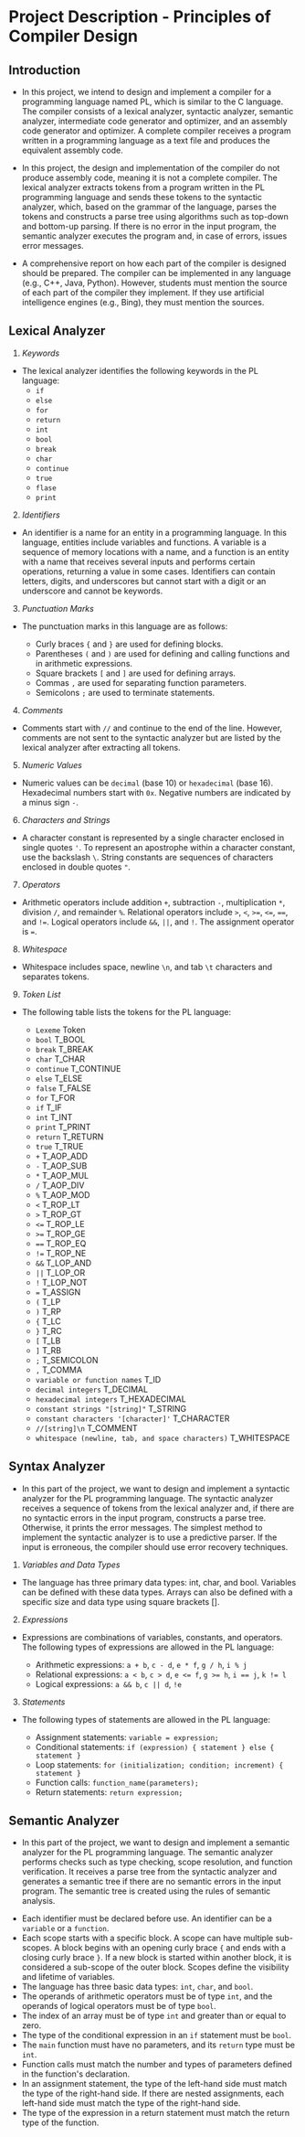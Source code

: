# Project Description - Principles of Compiler Design
## Introduction
- In this project, we intend to design and implement a compiler for a programming language named PL, which is similar to the C language. The compiler consists of a lexical analyzer, syntactic analyzer, semantic analyzer, intermediate code generator and optimizer, and an assembly code generator and optimizer. A complete compiler receives a program written in a programming language as a text file and produces the equivalent assembly code.

- In this project, the design and implementation of the compiler do not produce assembly code, meaning it is not a complete compiler. The lexical analyzer extracts tokens from a program written in the PL programming language and sends these tokens to the syntactic analyzer, which, based on the grammar of the language, parses the tokens and constructs a parse tree using algorithms such as top-down and bottom-up parsing. If there is no error in the input program, the semantic analyzer executes the program and, in case of errors, issues error messages.

- A comprehensive report on how each part of the compiler is designed should be prepared. The compiler can be implemented in any language (e.g., C++, Java, Python). However, students must mention the source of each part of the compiler they implement. If they use artificial intelligence engines (e.g., Bing), they must mention the sources.

## Lexical Analyzer
1. *Keywords*
- The lexical analyzer identifies the following keywords in the PL language:
    * `if`
    * `else`
    * `for`
    * `return`
    * `int`
    * `bool`
    * `break`
    * `char`
    * `continue`
    * `true`
    * `flase`
    * `print`

2. *Identifiers*
- An identifier is a name for an entity in a programming language. In this language, entities include variables and functions. A variable is a sequence of memory locations with a name, and a function is an entity with a name that receives several inputs and performs certain operations, returning a value in some cases. Identifiers can contain letters, digits, and underscores but cannot start with a digit or an underscore and cannot be keywords.

3. *Punctuation Marks*
- The punctuation marks in this language are as follows:

    * Curly braces `{` and `}` are used for defining blocks.
    * Parentheses `(` and `)` are used for defining and calling functions and in arithmetic expressions.
    * Square brackets `[` and `]` are used for defining arrays.
    * Commas `,` are used for separating function parameters.
    * Semicolons `;` are used to terminate statements.

4. *Comments*
- Comments start with `//` and continue to the end of the line. However, comments are not sent to the syntactic analyzer but are listed by the lexical analyzer after extracting all tokens.

5. *Numeric Values*
- Numeric values can be `decimal` (base 10) or `hexadecimal` (base 16). Hexadecimal numbers start with `0x`. Negative numbers are indicated by a minus sign `-`.

6. *Characters and Strings*
- A character constant is represented by a single character enclosed in single quotes `'`. To represent an apostrophe within a character constant, use the backslash `\`. String constants are sequences of characters enclosed in double quotes `"`.

7. *Operators*
- Arithmetic operators include addition `+`, subtraction `-`, multiplication `*`, division `/`, and remainder `%`. Relational operators include `>`, `<`, `>=`, `<=`, `==`, and `!=`. Logical operators include `&&`, `||`, and `!`. The assignment operator is `=`.

8. *Whitespace*
- Whitespace includes space, newline `\n`, and tab `\t` characters and separates tokens.

9. *Token List*
- The following table lists the tokens for the PL language:

    * `Lexeme`         Token
    * `bool`           T_BOOL
    * `break`          T_BREAK
    * `char`           T_CHAR
    * `continue`       T_CONTINUE
    * `else`           T_ELSE
    * `false`          T_FALSE
    * `for`            T_FOR
    * `if`             T_IF
    * `int`            T_INT
    * `print`          T_PRINT
    * `return`         T_RETURN
    * `true`           T_TRUE
    * `+`              T_AOP_ADD
    * `-`              T_AOP_SUB
    * `*`              T_AOP_MUL
    * `/`              T_AOP_DIV
    * `%`              T_AOP_MOD
    * `<`              T_ROP_LT
    * `>`              T_ROP_GT
    * `<=`             T_ROP_LE
    * `>=`             T_ROP_GE
    * `==`             T_ROP_EQ
    * `!=`             T_ROP_NE
    * `&&`            T_LOP_AND
    * `||`             T_LOP_OR
    * `!`              T_LOP_NOT
    * `=`              T_ASSIGN
    * `(`              T_LP
    * `)`              T_RP
    * `{`              T_LC
    * `}`              T_RC
    * `[`              T_LB
    * `]`              T_RB
    * `;`              T_SEMICOLON
    * `,`              T_COMMA
    * `variable or function names` T_ID
    * `decimal integers` T_DECIMAL
    * `hexadecimal integers` T_HEXADECIMAL
    * `constant strings "[string]"` T_STRING
    * `constant characters '[character]'` T_CHARACTER
    * `//[string]\n` T_COMMENT
    * `whitespace (newline, tab, and space characters)` T_WHITESPACE


## Syntax Analyzer
- In this part of the project, we want to design and implement a syntactic analyzer for the PL programming language. The syntactic analyzer receives a sequence of tokens from the lexical analyzer and, if there are no syntactic errors in the input program, constructs a parse tree. Otherwise, it prints the error messages. The simplest method to implement the syntactic analyzer is to use a predictive parser. If the input is erroneous, the compiler should use error recovery techniques.

1. *Variables and Data Types*
- The language has three primary data types: int, char, and bool. Variables can be defined with these data types. Arrays can also be defined with a specific size and data type using square brackets [].

2. *Expressions*
- Expressions are combinations of variables, constants, and operators. The following types of expressions are allowed in the PL language:

    * Arithmetic expressions: `a + b`, `c - d`, `e * f`, `g / h`, `i % j`
    * Relational expressions: `a < b`, `c > d`, `e <= f`, `g >= h`, `i == j`, `k != l`
    * Logical expressions: `a && b`, `c || d`, `!e`

3. *Statements*
- The following types of statements are allowed in the PL language:

    * Assignment statements: `variable = expression;`
    * Conditional statements: `if (expression) { statement } else { statement }`
    * Loop statements: `for (initialization; condition; increment) { statement }`
    * Function calls: `function_name(parameters);`
    * Return statements: `return expression;`

## Semantic Analyzer

- In this part of the project, we want to design and implement a semantic analyzer for the PL programming language. The semantic analyzer performs checks such as type checking, scope resolution, and function verification. It receives a parse tree from the syntactic analyzer and generates a semantic tree if there are no semantic errors in the input program. The semantic tree is created using the rules of semantic analysis.

* Each identifier must be declared before use. An identifier can be a `variable` or a `function`.
* Each scope starts with a specific block. A scope can have multiple sub-scopes. A block begins with an opening curly brace `{` and ends with a closing curly brace `}`. If a new block is started within another block, it is considered a sub-scope of the outer block. Scopes define the visibility and lifetime of variables.
* The language has three basic data types: `int`, `char`, and `bool`.
* The operands of arithmetic operators must be of type `int`, and the operands of logical operators must be of type `bool`.
* The index of an array must be of type `int` and greater than or equal to zero.
* The type of the conditional expression in an `if` statement must be `bool`.
* The `main` function must have no parameters, and its `return` type must be `int`.
* Function calls must match the number and types of parameters defined in the function's declaration.
* In an assignment statement, the type of the left-hand side must match the type of the right-hand side. If there are nested assignments, each left-hand side must match the type of the right-hand side.
* The type of the expression in a return statement must match the return type of the function.
